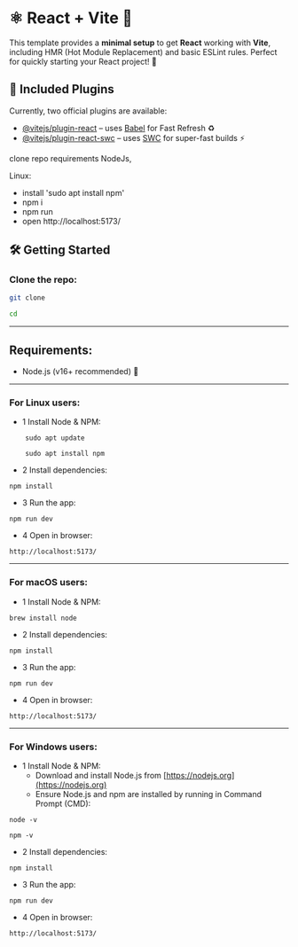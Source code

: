 # ⚛️ React + Vite 🚀

This template provides a **minimal setup** to get **React** working with **Vite**, including HMR (Hot Module Replacement) and basic ESLint rules. Perfect for quickly starting your React project! 🎉

## 🔌 Included Plugins

Currently, two official plugins are available:

- [@vitejs/plugin-react](https://github.com/vitejs/vite-plugin-react/blob/main/packages/plugin-react/README.md) – uses [Babel](https://babeljs.io/) for Fast Refresh ♻️
- [@vitejs/plugin-react-swc](https://github.com/vitejs/vite-plugin-react-swc) – uses [SWC](https://swc.rs/) for super-fast builds ⚡



clone repo
requirements NodeJs, 

Linux:
- install 'sudo apt install npm'
- npm i
- npm run
- open http://localhost:5173/







## 🛠️ Getting Started

### Clone the repo:
```bash
git clone 
```
```bash
cd 
```
---
## Requirements:

 - Node.js (v16+ recommended) 🌱
---
### For Linux users:

- 1  Install Node & NPM:
```
    sudo apt update
```
```
    sudo apt install npm
```

- 2 Install dependencies:

```
npm install
```      
- 3 Run the app:
```
npm run dev
```
- 4 Open in browser:
```
http://localhost:5173/
```


---

### For macOS users:

- 1 Install Node & NPM:
```
brew install node
```

- 2 Install dependencies:
```
npm install
```

- 3 Run the app:
```
npm run dev
```

- 4 Open in browser:
```
http://localhost:5173/
```

---

### For Windows users:

- 1 Install Node & NPM:
  - Download and install Node.js from [https://nodejs.org](https://nodejs.org)
  - Ensure Node.js and npm are installed by running in Command Prompt (CMD):
```
node -v
```
```
npm -v
```

- 2 Install dependencies:
```
npm install
```

- 3 Run the app:
```
npm run dev
```

- 4 Open in browser:
```
http://localhost:5173/

